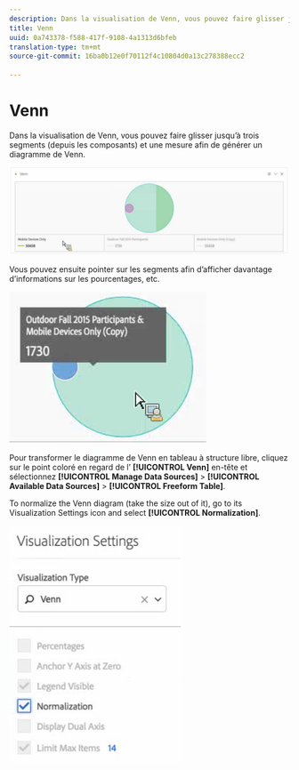 ```yaml
---
description: Dans la visualisation de Venn, vous pouvez faire glisser jusqu’à trois segments (depuis les composants) et une mesure afin de générer un diagramme de Venn.
title: Venn
uuid: 0a743378-f588-417f-9108-4a1313d6bfeb
translation-type: tm+mt
source-git-commit: 16ba0b12e0f70112f4c10804d0a13c278388ecc2

---
```



# Venn

Dans la visualisation de Venn, vous pouvez faire glisser jusqu’à trois segments (depuis les composants) et une mesure afin de générer un diagramme de Venn.

![](assets/venn.png)

Vous pouvez ensuite pointer sur les segments afin d’afficher davantage d’informations sur les pourcentages, etc.

![](assets/venn_hover.png)

Pour transformer le diagramme de Venn en tableau à structure libre, cliquez sur le point coloré en regard de l’ **[!UICONTROL Venn]** en-tête et sélectionnez **[!UICONTROL Manage Data Sources]** > **[!UICONTROL Available Data Sources]** > **[!UICONTROL Freeform Table]**.

To normalize the Venn diagram (take the size out of it), go to its Visualization Settings icon and select **[!UICONTROL Normalization]**.

![](assets/normalization.png)

